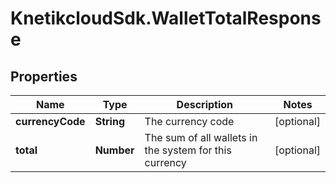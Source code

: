 # KnetikcloudSdk.WalletTotalResponse

## Properties
Name | Type | Description | Notes
------------ | ------------- | ------------- | -------------
**currencyCode** | **String** | The currency code | [optional] 
**total** | **Number** | The sum of all wallets in the system for this currency | [optional] 


